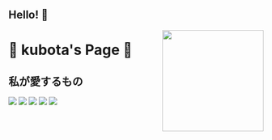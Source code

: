 ## Hello! 👋

<img align='right' src='https://user-images.githubusercontent.com/5713670/87202985-820dcb80-c2b6-11ea-9f56-7ec461c497c3.gif' width='200'>

# 🍕 kubota's Page 🍣

## 私が愛するもの

![](https://img.shields.io/badge/-x64dbg-lightgrey)
![](https://img.shields.io/badge/-Low_Level_Programming-green)
![](https://img.shields.io/badge/-OS_Internals-red)
![](https://img.shields.io/badge/the_japanese_culture)
![](https://img.shields.io/badge/security)


